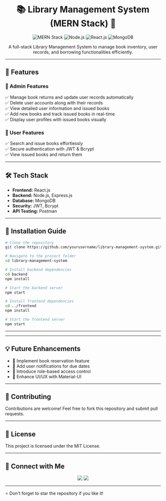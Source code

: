 <h1 align="center">📚 Library Management System (MERN Stack) 🚀</h1>

<p align="center">
  <img src="https://img.shields.io/badge/MERN-Stack-green" alt="MERN Stack">
  <img src="https://img.shields.io/badge/Node.js-Backend-brightgreen" alt="Node.js">
  <img src="https://img.shields.io/badge/React.js-Frontend-blue" alt="React.js">
  <img src="https://img.shields.io/badge/MongoDB-Database-success" alt="MongoDB">
</p>

<p align="center">A full-stack Library Management System to manage book inventory, user records, and borrowing functionalities efficiently.</p>

---

## 🌟 Features

### 🔧 Admin Features
✅ Manage book returns and update user records automatically<br>
✅ Delete user accounts along with their records<br>
✅ View detailed user information and issued books<br>
✅ Add new books and track issued books in real-time<br>
✅ Display user profiles with issued books visually

### 👤 User Features
✅ Search and issue books effortlessly<br>
✅ Secure authentication with JWT & Bcrypt<br>
✅ View issued books and return them

---

## 🛠 Tech Stack

- **Frontend:** React.js
- **Backend:** Node.js, Express.js
- **Database:** MongoDB
- **Security:** JWT, Bcrypt
- **API Testing:** Postman

---

## 🚀 Installation Guide

```bash
# Clone the repository
git clone https://github.com/yourusername/library-management-system.git

# Navigate to the project folder
cd library-management-system

# Install backend dependencies
cd backend
npm install

# Start the backend server
npm start

# Install frontend dependencies
cd ../frontend
npm install

# Start the frontend server
npm start
```

---

---

## 💡 Future Enhancements
- 📌 Implement book reservation feature
- 📌 Add user notifications for due dates
- 📌 Introduce role-based access control
- 📌 Enhance UI/UX with Material-UI

---

## 🤝 Contributing

Contributions are welcome! Feel free to fork this repository and submit pull requests.

---

## 📜 License

This project is licensed under the MIT License.

---

## 🔗 Connect with Me

<p align="center">
<a href="[https://www.linkedin.com/in/yourprofile/](https://www.linkedin.com/in/nitin-saxena-78a976294?utm_source=share&utm_campaign=share_via&utm_content=profile&utm_medium=android_app)" target="_blank"><img src="https://img.shields.io/badge/LinkedIn-Connect-blue?style=flat&logo=linkedin"></a>
<a href="nsaxena@gmail.com" target="_blank"><img src="https://img.shields.io/badge/Email-Contact-red?style=flat&logo=gmail"></a>
</p>

---

⭐ Don't forget to star the repository if you like it!
